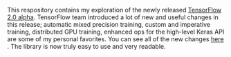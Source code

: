 This respository contains my exploration of the newly released [TensorFlow 2.0 alpha](http://tensflow.org/alpha/). TensorFlow team introduced a lot of new and useful changes in this release; automatic mixed precision training, custom and imperative training, distributed GPU training, enhanced ops for the high-level Keras API are some of my personal favorites. 
You can see all of the new changes [here ](https://www.youtube.com/watch?v=kPweUtct2yY). The library is now truly easy to use and very readable. 
